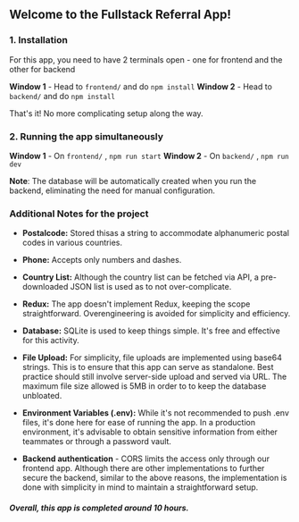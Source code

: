 
## Welcome to the Fullstack Referral App!


### 1. Installation
For this app, you need to have 2 terminals open - one for frontend and the other for backend

**Window 1** - Head to `frontend/` and do `npm install`
**Window 2** - Head to `backend/` and do `npm install`

That's it! No more complicating setup along  the way. 

### 2. Running the app simultaneously

**Window 1** - On `frontend/` , `npm run start`
**Window 2** - On `backend/` , `npm run dev`

**Note**: The database will be automatically created when you run the backend, eliminating the need for manual configuration.


### Additional Notes for the project

-  **Postalcode:** Stored thisas a string to accommodate alphanumeric postal codes in various countries.
-  **Phone:** Accepts only numbers and dashes.
-  **Country List:** Although the country list can be fetched via API, a pre-downloaded JSON list is used as to not over-complicate.

-  **Redux:** The app doesn't implement Redux, keeping the scope straightforward. Overengineering is avoided for simplicity and efficiency.
-  **Database:** SQLite is used to keep things simple. It's free and effective for this activity.
-  **File Upload:** For simplicity, file uploads are implemented using base64 strings. This is to ensure that this app can serve as standalone. Best practice should still involve server-side upload and served via URL. The maximum file size allowed is 5MB in order to to keep the database unbloated.
-  **Environment Variables (.env):** While it's not recommended to push .env files, it's done here for ease of running the app. In a production environment, it's advisable to obtain sensitive information from either teammates or through a password vault.
- **Backend authentication** - CORS limits the access only through our frontend app. Although there are other implementations to further secure the backend, similar to the above reasons, the implementation is done with simplicity in mind to maintain a straightforward setup.


##### Overall, this app is completed around 10 hours.